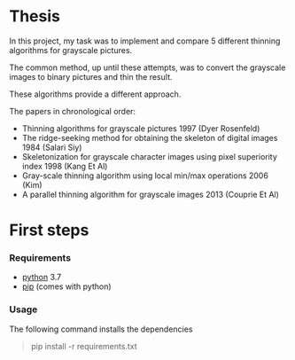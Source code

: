 # Thesis

In this project, my task was to implement and compare 5 different thinning algorithms for grayscale pictures.

The common method, up until these attempts, was to convert the grayscale images to binary pictures and thin the result.

These algorithms provide a different approach.

The papers in chronological order:
* Thinning algorithms for grayscale pictures 1997 (Dyer Rosenfeld)
* The ridge-seeking method for obtaining the skeleton of digital images 1984 (Salari Siy)
* Skeletonization for grayscale character images using pixel superiority index 1998 (Kang Et Al)
*  Gray-scale thinning algorithm using local min/max operations 2006 (Kim)
* A parallel thinning algorithm for grayscale images 2013 (Couprie Et Al)

# First steps

### Requirements
* [python](https://www.python.org/) 3.7
* [pip](https://pypi.org/project/pip/) (comes with python)

### Usage
The following command installs the dependencies
> pip install -r requirements.txt
<!--stackedit_data:
eyJoaXN0b3J5IjpbLTEyNzA4MDc2NzYsLTE1MTE3MjM0OV19
-->